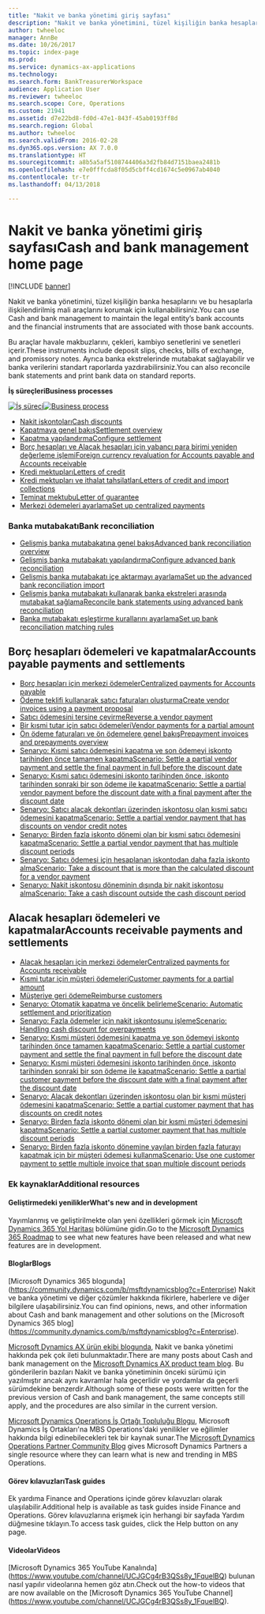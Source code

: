 ```yaml
---
title: "Nakit ve banka yönetimi giriş sayfası"
description: "Nakit ve banka yönetimini, tüzel kişiliğin banka hesaplarını ve bu hesaplarla ilişkilendirilmiş mali araçlarını korumak için kullanabilirsiniz."
author: twheeloc
manager: AnnBe
ms.date: 10/26/2017
ms.topic: index-page
ms.prod: 
ms.service: dynamics-ax-applications
ms.technology: 
ms.search.form: BankTreasurerWorkspace
audience: Application User
ms.reviewer: twheeloc
ms.search.scope: Core, Operations
ms.custom: 21941
ms.assetid: d7e22bd8-fd0d-47e1-843f-45ab0193ff8d
ms.search.region: Global
ms.author: twheeloc
ms.search.validFrom: 2016-02-28
ms.dyn365.ops.version: AX 7.0.0
ms.translationtype: HT
ms.sourcegitcommit: a8b5a5af5108744406a3d2fb84d7151baea2481b
ms.openlocfilehash: e7e0fffcda8f05d5cbff4cd1674c5e0967ab4040
ms.contentlocale: tr-tr
ms.lasthandoff: 04/13/2018

---
```


# <a name="cash-and-bank-management-home-page"></a><span data-ttu-id="a5d41-103">Nakit ve banka yönetimi giriş sayfası</span><span class="sxs-lookup"><span data-stu-id="a5d41-103">Cash and bank management home page</span></span>

[!INCLUDE [banner](../includes/banner.md)]

<span data-ttu-id="a5d41-104">Nakit ve banka yönetimini, tüzel kişiliğin banka hesaplarını ve bu hesaplarla ilişkilendirilmiş mali araçlarını korumak için kullanabilirsiniz.</span><span class="sxs-lookup"><span data-stu-id="a5d41-104">You can use Cash and bank management to maintain the legal entity’s bank accounts and the financial instruments that are associated with those bank accounts.</span></span> 

<span data-ttu-id="a5d41-105">Bu araçlar havale makbuzlarını, çekleri, kambiyo senetlerini ve senetleri içerir.</span><span class="sxs-lookup"><span data-stu-id="a5d41-105">These instruments include deposit slips, checks, bills of exchange, and promissory notes.</span></span> <span data-ttu-id="a5d41-106">Ayrıca banka ekstrelerinde mutabakat sağlayabilir ve banka verilerini standart raporlarda yazdırabilirsiniz.</span><span class="sxs-lookup"><span data-stu-id="a5d41-106">You can also reconcile bank statements and print bank data on standard reports.</span></span>

<span data-ttu-id="a5d41-107">**İş süreçleri**</span><span class="sxs-lookup"><span data-stu-id="a5d41-107">**Business processes**</span></span>

<span data-ttu-id="a5d41-108">[![İş süreci](./media/Cash-process.PNG)](./media/Cash-process.PNG)</span><span class="sxs-lookup"><span data-stu-id="a5d41-108">[![Business process](./media/Cash-process.PNG)](./media/Cash-process.PNG)</span></span>

-   [<span data-ttu-id="a5d41-109">Nakit iskontoları</span><span class="sxs-lookup"><span data-stu-id="a5d41-109">Cash discounts</span></span>](cash-discounts.md)
-   [<span data-ttu-id="a5d41-110">Kapatmaya genel bakış</span><span class="sxs-lookup"><span data-stu-id="a5d41-110">Settlement overview</span></span>](settlement-overview.md)
-   [<span data-ttu-id="a5d41-111">Kapatma yapılandırma</span><span class="sxs-lookup"><span data-stu-id="a5d41-111">Configure settlement</span></span>](configure-settlement.md)
-   [<span data-ttu-id="a5d41-112">Borç hesapları ve Alacak hesapları için yabancı para birimi yeniden değerleme işlemi</span><span class="sxs-lookup"><span data-stu-id="a5d41-112">Foreign currency revaluation for Accounts payable and Accounts receivable</span></span>](foreign-currency-revaluation-accounts-payable-accounts-receivable.md)
-   [<span data-ttu-id="a5d41-113">Kredi mektupları</span><span class="sxs-lookup"><span data-stu-id="a5d41-113">Letters of credit</span></span>](letters-of-credit.md)
-   [<span data-ttu-id="a5d41-114">Kredi mektupları ve ithalat tahsilatları</span><span class="sxs-lookup"><span data-stu-id="a5d41-114">Letters of credit and import collections</span></span>](letters-of-credit-import-collections.md)
-   [<span data-ttu-id="a5d41-115">Teminat mektubu</span><span class="sxs-lookup"><span data-stu-id="a5d41-115">Letter of guarantee</span></span>](letters-of-guarantee.md)
-   [<span data-ttu-id="a5d41-116">Merkezi ödemeleri ayarlama</span><span class="sxs-lookup"><span data-stu-id="a5d41-116">Set up centralized payments</span></span>](set-up-centralized-payments.md)

### <a name="bank-reconciliation"></a><span data-ttu-id="a5d41-117">Banka mutabakatı</span><span class="sxs-lookup"><span data-stu-id="a5d41-117">Bank reconciliation</span></span>

-   [<span data-ttu-id="a5d41-118">Gelişmiş banka mutabakatına genel bakış</span><span class="sxs-lookup"><span data-stu-id="a5d41-118">Advanced bank reconciliation overview</span></span>](advanced-bank-reconciliation-overview.md)
-   [<span data-ttu-id="a5d41-119">Gelişmiş banka mutabakatı yapılandırma</span><span class="sxs-lookup"><span data-stu-id="a5d41-119">Configure advanced bank reconciliation</span></span>](configure-advanced-bank-reconciliation.md)
-   [<span data-ttu-id="a5d41-120">Gelişmiş banka mutabakatı içe aktarmayı ayarlama</span><span class="sxs-lookup"><span data-stu-id="a5d41-120">Set up the advanced bank reconciliation import</span></span>](set-up-advanced-bank-reconciliation-import-process.md)
-   [<span data-ttu-id="a5d41-121">Gelişmiş banka mutabakatı kullanarak banka ekstreleri arasında mutabakat sağlama</span><span class="sxs-lookup"><span data-stu-id="a5d41-121">Reconcile bank statements using advanced bank reconciliation</span></span>](reconcile-bank-statements-advanced-bank-reconciliation.md)
-   [<span data-ttu-id="a5d41-122">Banka mutabakatı eşleştirme kurallarını ayarlama</span><span class="sxs-lookup"><span data-stu-id="a5d41-122">Set up bank reconciliation matching rules</span></span>](set-up-bank-reconciliation-matching-rules.md)


## <a name="accounts-payable-payments-and-settlements"></a><span data-ttu-id="a5d41-123">Borç hesapları ödemeleri ve kapatmalar</span><span class="sxs-lookup"><span data-stu-id="a5d41-123">Accounts payable payments and settlements</span></span>
-   [<span data-ttu-id="a5d41-124">Borç hesapları için merkezi ödemeler</span><span class="sxs-lookup"><span data-stu-id="a5d41-124">Centralized payments for Accounts payable</span></span>](../accounts-payable/centralized-payments-accounts-payable.md)
-   [<span data-ttu-id="a5d41-125">Ödeme teklifi kullanarak satıcı faturaları oluşturma</span><span class="sxs-lookup"><span data-stu-id="a5d41-125">Create vendor invoices using a payment proposal</span></span>](../accounts-payable/create-vendor-payments-payment-proposal.md)
-   [<span data-ttu-id="a5d41-126">Satıcı ödemesini tersine çevirme</span><span class="sxs-lookup"><span data-stu-id="a5d41-126">Reverse a vendor payment</span></span>](../accounts-payable/reverse-vendor-payment.md)
-   [<span data-ttu-id="a5d41-127">Bir kısmi tutar için satıcı ödemeleri</span><span class="sxs-lookup"><span data-stu-id="a5d41-127">Vendor payments for a partial amount</span></span>](../accounts-payable/vendor-payments-partial-amount.md)
-   [<span data-ttu-id="a5d41-128">Ön ödeme faturaları ve ön ödemelere genel bakış</span><span class="sxs-lookup"><span data-stu-id="a5d41-128">Prepayment invoices and prepayments overview</span></span>](../accounts-payable/prepayments-invoices-vs-prepayments.md)
-   [<span data-ttu-id="a5d41-129">Senaryo: Kısmi satıcı ödemesini kapatma ve son ödemeyi iskonto tarihinden önce tamamen kapatma</span><span class="sxs-lookup"><span data-stu-id="a5d41-129">Scenario: Settle a partial vendor payment and settle the final payment in full before the discount date</span></span>](../accounts-payable/settle-partial-vendor-payment-or-final-payment-before-discount.md)
-   [<span data-ttu-id="a5d41-130">Senaryo: Kısmi satıcı ödemesini iskonto tarihinden önce, iskonto tarihinden sonraki bir son ödeme ile kapatma</span><span class="sxs-lookup"><span data-stu-id="a5d41-130">Scenario: Settle a partial vendor payment before the discount date with a final payment after the discount date</span></span>](../accounts-payable/settle-partial-vendor-payment-before-discount-or-final-payment-after.md)
-   [<span data-ttu-id="a5d41-131">Senaryo: Satıcı alacak dekontları üzerinden iskontosu olan kısmi satıcı ödemesini kapatma</span><span class="sxs-lookup"><span data-stu-id="a5d41-131">Scenario: Settle a partial vendor payment that has discounts on vendor credit notes</span></span>](../accounts-payable/settle-partial-vendor-payment-discounts-vendor-credit-notes.md)
-   [<span data-ttu-id="a5d41-132">Senaryo: Birden fazla iskonto dönemi olan bir kısmi satıcı ödemesini kapatma</span><span class="sxs-lookup"><span data-stu-id="a5d41-132">Scenario: Settle a partial vendor payment that has multiple discount periods</span></span>](../accounts-payable/settle-partial-vendor-payment-multiple-discount-periods.md)
-   [<span data-ttu-id="a5d41-133">Senaryo: Satıcı ödemesi için hesaplanan iskontodan daha fazla iskonto alma</span><span class="sxs-lookup"><span data-stu-id="a5d41-133">Scenario: Take a discount that is more than the calculated discount for a vendor payment</span></span>](../accounts-payable/take-discount-more-calculated-discount-vendor-payment.md)
-   [<span data-ttu-id="a5d41-134">Senaryo: Nakit iskontosu döneminin dışında bir nakit iskontosu alma</span><span class="sxs-lookup"><span data-stu-id="a5d41-134">Scenario: Take a cash discount outside the cash discount period</span></span>](../accounts-payable/take-cash-discount-outside-cash-discount-timeframe.md)

## <a name="accounts-receivable-payments-and-settlements"></a><span data-ttu-id="a5d41-135">Alacak hesapları ödemeleri ve kapatmalar</span><span class="sxs-lookup"><span data-stu-id="a5d41-135">Accounts receivable payments and settlements</span></span>
-   [<span data-ttu-id="a5d41-136">Alacak hesapları için merkezi ödemeler</span><span class="sxs-lookup"><span data-stu-id="a5d41-136">Centralized payments for Accounts receivable</span></span>](../accounts-receivable/centralized-payments-accounts-receivable.md)
-   [<span data-ttu-id="a5d41-137">Kısmi tutar için müşteri ödemeleri</span><span class="sxs-lookup"><span data-stu-id="a5d41-137">Customer payments for a partial amount</span></span>](../accounts-receivable/customer-payments-partial-amount.md)
-   [<span data-ttu-id="a5d41-138">Müşteriye geri ödeme</span><span class="sxs-lookup"><span data-stu-id="a5d41-138">Reimburse customers</span></span>](../accounts-receivable/reimburse-customers.md)
-   [<span data-ttu-id="a5d41-139">Senaryo: Otomatik kapatma ve öncelik belirleme</span><span class="sxs-lookup"><span data-stu-id="a5d41-139">Scenario: Automatic settlement and prioritization</span></span>](../accounts-receivable/automatic-settlement-prioritization.md)
-   [<span data-ttu-id="a5d41-140">Senaryo: Fazla ödemeler için nakit iskontosunu işleme</span><span class="sxs-lookup"><span data-stu-id="a5d41-140">Scenario: Handling cash discount for overpayments</span></span>](../cash-bank-management/cash-discount-handling-overpayments.md)
-   [<span data-ttu-id="a5d41-141">Senaryo: Kısmi müşteri ödemesini kapatma ve son ödemeyi iskonto tarihinden önce tamamen kapatma</span><span class="sxs-lookup"><span data-stu-id="a5d41-141">Scenario: Settle a partial customer payment and settle the final payment in full before the discount date</span></span>](../accounts-payable/settle-partial-customer-payment-or-final-payment-before-discount.md)
-   [<span data-ttu-id="a5d41-142">Senaryo: Kısmi müşteri ödemesini iskonto tarihinden önce, iskonto tarihinden sonraki bir son ödeme ile kapatma</span><span class="sxs-lookup"><span data-stu-id="a5d41-142">Scenario: Settle a partial customer payment before the discount date with a final payment after the discount date</span></span>](../accounts-receivable/settle-partial-customer-payment-before-discount-or-final-payment-after.md)
-   [<span data-ttu-id="a5d41-143">Senaryo: Alacak dekontları üzerinden iskontosu olan bir kısmi müşteri ödemesini kapatma</span><span class="sxs-lookup"><span data-stu-id="a5d41-143">Scenario: Settle a partial customer payment that has discounts on credit notes</span></span>](../accounts-receivable/settle-partial-customer-payment-discounts-credit-notes.md)
-   [<span data-ttu-id="a5d41-144">Senaryo: Birden fazla iskonto dönemi olan bir kısmi müşteri ödemesini kapatma</span><span class="sxs-lookup"><span data-stu-id="a5d41-144">Scenario: Settle a partial customer payment that has multiple discount periods</span></span>](../accounts-receivable/settle-partial-customer-payment-multiple-discount-periods.md)
-   [<span data-ttu-id="a5d41-145">Senaryo: Birden fazla iskonto dönemine yayılan birden fazla faturayı kapatmak için bir müşteri ödemesi kullanma</span><span class="sxs-lookup"><span data-stu-id="a5d41-145">Scenario: Use one customer payment to settle multiple invoice that span multiple discount periods</span></span>](../accounts-receivable/customer-payment-settle-multiple-invoices-multiple-discount-periods.md)



### <a name="additional-resources"></a><span data-ttu-id="a5d41-146">Ek kaynaklar</span><span class="sxs-lookup"><span data-stu-id="a5d41-146">Additional resources</span></span>

#### <a name="whats-new-and-in-development"></a><span data-ttu-id="a5d41-147">Geliştirmedeki yenilikler</span><span class="sxs-lookup"><span data-stu-id="a5d41-147">What's new and in development</span></span>

<span data-ttu-id="a5d41-148">Yayımlanmış ve geliştirilmekte olan yeni özellikleri görmek için [Microsoft Dynamics 365 Yol Haritası](https://roadmap.dynamics.com/) bölümüne gidin.</span><span class="sxs-lookup"><span data-stu-id="a5d41-148">Go to the [Microsoft Dynamics 365 Roadmap](https://roadmap.dynamics.com/) to see what new features have been released and what new features are in development.</span></span> 

#### <a name="blogs"></a><span data-ttu-id="a5d41-149">Bloglar</span><span class="sxs-lookup"><span data-stu-id="a5d41-149">Blogs</span></span>

<span data-ttu-id="a5d41-150">[Microsoft Dynamics 365 blogunda] (https://community.dynamics.com/b/msftdynamicsblog?c=Enterprise) Nakit ve banka yönetimi ve diğer çözümler hakkında fikirlere, haberlere ve diğer bilgilere ulaşabilirsiniz.</span><span class="sxs-lookup"><span data-stu-id="a5d41-150">You can find opinions, news, and other information about Cash and bank management and other solutions on the [Microsoft Dynamics 365 blog] (https://community.dynamics.com/b/msftdynamicsblog?c=Enterprise).</span></span>

<span data-ttu-id="a5d41-151">[Microsoft Dynamics AX ürün ekibi blogunda](https://blogs.msdn.microsoft.com/dax/), Nakit ve banka yönetimi hakkında pek çok ileti bulunmaktadır.</span><span class="sxs-lookup"><span data-stu-id="a5d41-151">There are many posts about Cash and bank management on the [Microsoft Dynamics AX product team blog](https://blogs.msdn.microsoft.com/dax/).</span></span> <span data-ttu-id="a5d41-152">Bu gönderilerin bazıları Nakit ve banka yönetiminin önceki sürümü için yazılmıştır ancak aynı kavramlar hala geçerlidir ve yordamlar da geçerli sürümdekine benzerdir.</span><span class="sxs-lookup"><span data-stu-id="a5d41-152">Although some of these posts were written for the previous version of Cash and bank management, the same concepts still apply, and the procedures are also similar in the current version.</span></span>

<span data-ttu-id="a5d41-153">[Microsoft Dynamics Operations İş Ortağı Topluluğu Blogu](https://community.dynamics.com/partner/b/operationspartnercommunityblog), Microsoft Dynamics İş Ortakları'na MBS Operations'daki yenilikler ve eğilimler hakkında bilgi edinebilecekleri tek bir kaynak sunar.</span><span class="sxs-lookup"><span data-stu-id="a5d41-153">The [Microsoft Dynamics Operations Partner Community Blog](https://community.dynamics.com/partner/b/operationspartnercommunityblog) gives Microsoft Dynamics Partners a single resource where they can learn what is new and trending in MBS Operations.</span></span>

#### <a name="task-guides"></a><span data-ttu-id="a5d41-154">Görev kılavuzları</span><span class="sxs-lookup"><span data-stu-id="a5d41-154">Task guides</span></span>
<span data-ttu-id="a5d41-155">Ek yardıma Finance and Operations içinde görev kılavuzları olarak ulaşılabilir.</span><span class="sxs-lookup"><span data-stu-id="a5d41-155">Additional help is available as task guides inside Finance and Operations.</span></span> <span data-ttu-id="a5d41-156">Görev kılavuzlarına erişmek için herhangi bir sayfada Yardım düğmesine tıklayın.</span><span class="sxs-lookup"><span data-stu-id="a5d41-156">To access task guides, click the Help button on any page.</span></span>

#### <a name="videos"></a><span data-ttu-id="a5d41-157">Videolar</span><span class="sxs-lookup"><span data-stu-id="a5d41-157">Videos</span></span>

<span data-ttu-id="a5d41-158">[Microsoft Dynamics 365 YouTube Kanalında] (https://www.youtube.com/channel/UCJGCg4rB3QSs8y_1FquelBQ) bulunan nasıl yapılır videolarına hemen göz atın.</span><span class="sxs-lookup"><span data-stu-id="a5d41-158">Check out the how-to videos that are now available on the [Microsoft Dynamics 365 YouTube Channel] (https://www.youtube.com/channel/UCJGCg4rB3QSs8y_1FquelBQ).</span></span>

